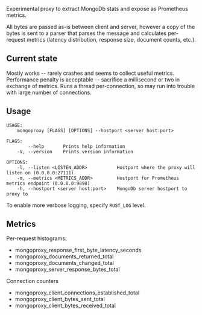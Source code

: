 Experimental proxy to extract MongoDb stats and expose as Prometheus metrics. 

All bytes are passed as-is between client and server, however a copy of the bytes is sent to a parser that 
parses the message and calculates per-request metrics (latency distribution, response size, document counts, etc.).

## Current state
Mostly works -- rarely crashes and seems to collect useful metrics. Performance penalty is acceptable -- sacrifice a millisecond or two in exchange of metrics. Runs a thread per-connection, so may run into trouble with large number of connections.

## Usage
```
USAGE:
    mongoproxy [FLAGS] [OPTIONS] --hostport <server host:port>

FLAGS:
        --help       Prints help information
    -V, --version    Prints version information

OPTIONS:
    -l, --listen <LISTEN_ADDR>           Hostport where the proxy will listen on (0.0.0.0:27111)
    -m, --metrics <METRICS_ADDR>         Hostport for Prometheus metrics endpoint (0.0.0.0:9898)
    -h, --hostport <server host:port>    MongoDb server hostport to proxy to
```

To enable more verbose logging, specify `RUST_LOG` level. 

## Metrics

Per-request histograms:
* mongoproxy_response_first_byte_latency_seconds
* mongoproxy_documents_returned_total
* mongoproxy_documents_changed_total
* mongoproxy_server_response_bytes_total

Connection counters
* mongoproxy_client_connections_established_total
* mongoproxy_client_bytes_sent_total
* mongoproxy_client_bytes_received_total

